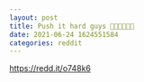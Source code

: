 ```yaml
--- 
layout: post 
title: Push it hard guys 🥳🥳🥳🚀🚀🚀 
date: 2021-06-24 1624551584 
categories: reddit 
--- 
```

https://redd.it/o748k6